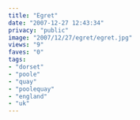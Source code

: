 ```yaml
---
title: "Egret"
date: "2007-12-27 12:43:34"
privacy: "public"
image: "2007/12/27/egret/egret.jpg"
views: "9"
faves: "0"
tags:
- "dorset"
- "poole"
- "quay"
- "poolequay"
- "england"
- "uk"
---
```


